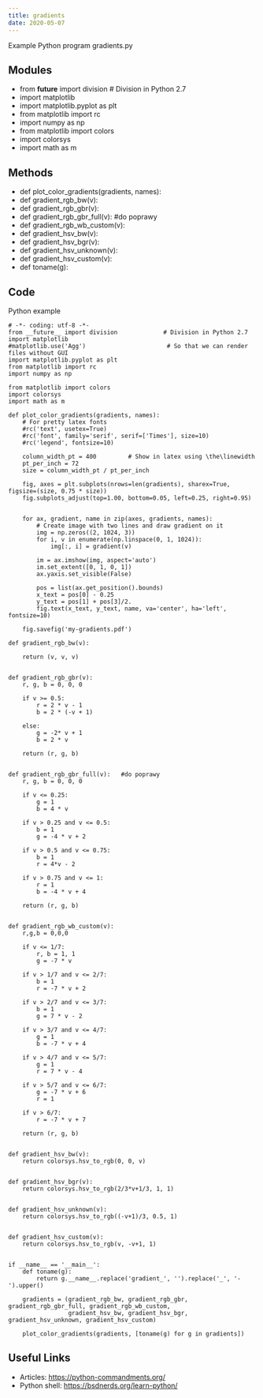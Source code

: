 ```yaml
---
title: gradients
date: 2020-05-07
---
```

Example Python program gradients.py

## Modules

* from __future__ import division # Division in Python 2.7
* import matplotlib
* import matplotlib.pyplot as plt
* from matplotlib import rc
* import numpy as np
* from matplotlib import colors
* import colorsys
* import math as m

## Methods

* def plot_color_gradients(gradients, names):
* def gradient_rgb_bw(v):
* def gradient_rgb_gbr(v):
* def gradient_rgb_gbr_full(v):   #do poprawy
* def gradient_rgb_wb_custom(v):
* def gradient_hsv_bw(v):
* def gradient_hsv_bgr(v):
* def gradient_hsv_unknown(v):
* def gradient_hsv_custom(v):
* def toname(g):

## Code

Python example

    
    # -*- coding: utf-8 -*-
    from __future__ import division             # Division in Python 2.7
    import matplotlib
    #matplotlib.use('Agg')                       # So that we can render files without GUI
    import matplotlib.pyplot as plt
    from matplotlib import rc
    import numpy as np
    
    from matplotlib import colors
    import colorsys
    import math as m
    
    def plot_color_gradients(gradients, names):
        # For pretty latex fonts
        #rc('text', usetex=True)
        #rc('font', family='serif', serif=['Times'], size=10)
        #rc('legend', fontsize=10)
    
        column_width_pt = 400         # Show in latex using \the\linewidth
        pt_per_inch = 72
        size = column_width_pt / pt_per_inch
    
        fig, axes = plt.subplots(nrows=len(gradients), sharex=True, figsize=(size, 0.75 * size))
        fig.subplots_adjust(top=1.00, bottom=0.05, left=0.25, right=0.95)
    
    
        for ax, gradient, name in zip(axes, gradients, names):
            # Create image with two lines and draw gradient on it
            img = np.zeros((2, 1024, 3))
            for i, v in enumerate(np.linspace(0, 1, 1024)):
                img[:, i] = gradient(v)
    
            im = ax.imshow(img, aspect='auto')
            im.set_extent([0, 1, 0, 1])
            ax.yaxis.set_visible(False)
    
            pos = list(ax.get_position().bounds)
            x_text = pos[0] - 0.25
            y_text = pos[1] + pos[3]/2.
            fig.text(x_text, y_text, name, va='center', ha='left', fontsize=10)
    
        fig.savefig('my-gradients.pdf')
    
    def gradient_rgb_bw(v):
        
        return (v, v, v)
    
    
    def gradient_rgb_gbr(v):
        r, g, b = 0, 0, 0
    
        if v >= 0.5:
            r = 2 * v - 1
            b = 2 * (-v + 1) 
    
        else:
            g = -2* v + 1
            b = 2 * v
        
        return (r, g, b)   
    
    
    def gradient_rgb_gbr_full(v):   #do poprawy
        r, g, b = 0, 0, 0
    
        if v <= 0.25:
            g = 1
            b = 4 * v
    
        if v > 0.25 and v <= 0.5:
            b = 1
            g = -4 * v + 2
    
        if v > 0.5 and v <= 0.75:
            b = 1
            r = 4*v - 2
    
        if v > 0.75 and v <= 1:
            r = 1
            b = -4 * v + 4        
    
        return (r, g, b)
    
    
    def gradient_rgb_wb_custom(v):
        r,g,b = 0,0,0
    
        if v <= 1/7:
            r, b = 1, 1
            g = -7 * v
    
        if v > 1/7 and v <= 2/7:
            b = 1
            r = -7 * v + 2
    
        if v > 2/7 and v <= 3/7:
            b = 1
            g = 7 * v - 2
    
        if v > 3/7 and v <= 4/7:
            g = 1
            b = -7 * v + 4
    
        if v > 4/7 and v <= 5/7:
            g = 1
            r = 7 * v - 4
    
        if v > 5/7 and v <= 6/7:
            g = -7 * v + 6
            r = 1
    
        if v > 6/7:
            r = -7 * v + 7
        
        return (r, g, b)
    
    
    def gradient_hsv_bw(v):
        return colorsys.hsv_to_rgb(0, 0, v)
    
    
    def gradient_hsv_bgr(v):
        return colorsys.hsv_to_rgb(2/3*v+1/3, 1, 1)
    
    
    def gradient_hsv_unknown(v):
        return colorsys.hsv_to_rgb((-v+1)/3, 0.5, 1)
    
    
    def gradient_hsv_custom(v):
        return colorsys.hsv_to_rgb(v, -v+1, 1)
    
    
    if __name__ == '__main__':
        def toname(g):
            return g.__name__.replace('gradient_', '').replace('_', '-').upper()
    
        gradients = (gradient_rgb_bw, gradient_rgb_gbr, gradient_rgb_gbr_full, gradient_rgb_wb_custom,
                     gradient_hsv_bw, gradient_hsv_bgr, gradient_hsv_unknown, gradient_hsv_custom)
    
        plot_color_gradients(gradients, [toname(g) for g in gradients])

## Useful Links

- Articles: https://python-commandments.org/
- Python shell: https://bsdnerds.org/learn-python/
